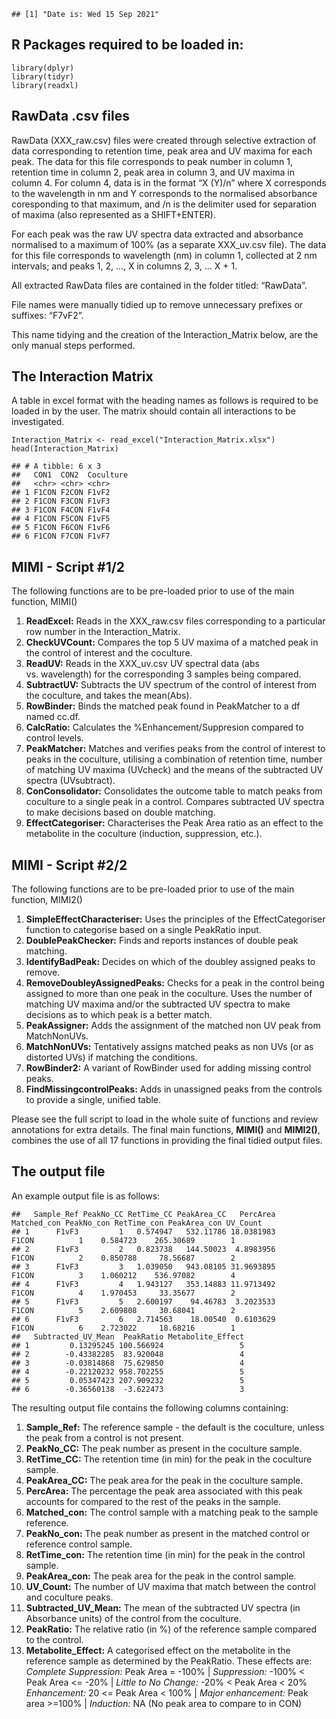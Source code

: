     ## [1] "Date is: Wed 15 Sep 2021"

## R Packages required to be loaded in:

    library(dplyr)
    library(tidyr)
    library(readxl)

## RawData .csv files

RawData (XXX\_raw.csv) files were created through selective extraction
of data corresponding to retention time, peak area and UV maxima for
each peak. The data for this file corresponds to peak number in column
1, retention time in column 2, peak area in column 3, and UV maxima in
column 4. For column 4, data is in the format “X (Y)/n” where X
corresponds to the wavelength in nm and Y corresponds to the normalised
absorbance coresponding to that maximum, and /n is the delimiter used
for separation of maxima (also represented as a SHIFT+ENTER).

For each peak was the raw UV spectra data extracted and absorbance
normalised to a maximum of 100% (as a separate XXX\_uv.csv file). The
data for this file corresponds to wavelength (nm) in column 1, collected
at 2 nm intervals; and peaks 1, 2, …, X in columns 2, 3, … X + 1.

All extracted RawData files are contained in the folder titled:
“RawData”.

File names were manually tidied up to remove unnecessary prefixes or
suffixes: “F7vF2”.

This name tidying and the creation of the Interaction\_Matrix below, are
the only manual steps performed.

## The Interaction Matrix

A table in excel format with the heading names as follows is required to
be loaded in by the user. The matrix should contain all interactions to
be investigated.

    Interaction_Matrix <- read_excel("Interaction_Matrix.xlsx")
    head(Interaction_Matrix)

    ## # A tibble: 6 x 3
    ##   CON1  CON2  Coculture
    ##   <chr> <chr> <chr>    
    ## 1 F1CON F2CON F1vF2    
    ## 2 F1CON F3CON F1vF3    
    ## 3 F1CON F4CON F1vF4    
    ## 4 F1CON F5CON F1vF5    
    ## 5 F1CON F6CON F1vF6    
    ## 6 F1CON F7CON F1vF7

## MIMI - Script \#1/2

The following functions are to be pre-loaded prior to use of the main
function, MIMI()

1.  **ReadExcel:** Reads in the XXX\_raw.csv files corresponding to a
    particular row number in the Interaction\_Matrix.
2.  **CheckUVCount:** Compares the top 5 UV maxima of a matched peak in
    the control of interest and the coculture.
3.  **ReadUV:** Reads in the XXX\_uv.csv UV spectral data (abs
    vs. wavelength) for the corresponding 3 samples being compared.
4.  **SubtractUV:** Subtracts the UV spectrum of the control of interest
    from the coculture, and takes the mean(Abs).
5.  **RowBinder:** Binds the matched peak found in PeakMatcher to a df
    named cc.df.
6.  **CalcRatio:** Calculates the %Enhancement/Suppresion compared to
    control levels.
7.  **PeakMatcher:** Matches and verifies peaks from the control of
    interest to peaks in the coculture, utilising a combination of
    retention time, number of matching UV maxima (UVcheck) and the means
    of the subtracted UV spectra (UVsubtract).
8.  **ConConsolidator:** Consolidates the outcome table to match peaks
    from coculture to a single peak in a control. Compares subtracted UV
    spectra to make decisions based on double matching.
9.  **EffectCategoriser:** Characterises the Peak Area ratio as an
    effect to the metabolite in the coculture (induction, suppression,
    etc.).

## MIMI - Script \#2/2

The following functions are to be pre-loaded prior to use of the main
function, MIMI2()

1.  **SimpleEffectCharacteriser:** Uses the principles of the
    EffectCategoriser function to categorise based on a single PeakRatio
    input.
2.  **DoublePeakChecker:** Finds and reports instances of double peak
    matching.
3.  **IdentifyBadPeak:** Decides on which of the doubley assigned peaks
    to remove.
4.  **RemoveDoubleyAssignedPeaks:** Checks for a peak in the control
    being assigned to more than one peak in the coculture. Uses the
    number of matching UV maxima and/or the subtracted UV spectra to
    make decisions as to which peak is a better match.
5.  **PeakAssigner:** Adds the assignment of the matched non UV peak
    from MatchNonUVs.
6.  **MatchNonUVs:** Tentatively assigns matched peaks as non UVs (or as
    distorted UVs) if matching the conditions.
7.  **RowBinder2:** A variant of RowBinder used for adding missing
    control peaks.
8.  **FindMissingcontrolPeaks:** Adds in unassigned peaks from the
    controls to provide a single, unified table.

Please see the full script to load in the whole suite of functions and
review annotations for extra details. The final main functions,
**MIMI()** and **MIMI2()**, combines the use of all 17 functions in
providing the final tidied output files.

## The output file

An example output file is as follows:

    ##   Sample_Ref PeakNo_CC RetTime_CC PeakArea_CC   PercArea Matched_con PeakNo_con RetTime_con PeakArea_con UV_Count
    ## 1      F1vF3         1   0.574947   532.11786 18.0381983       F1CON          1    0.584723    265.30689        1
    ## 2      F1vF3         2   0.823738   144.50023  4.8983956       F1CON          2    0.850788     78.56687        2
    ## 3      F1vF3         3   1.039050   943.08105 31.9693895       F1CON          3    1.060212    536.97082        4
    ## 4      F1vF3         4   1.943127   353.14883 11.9713492       F1CON          4    1.970453     33.35677        2
    ## 5      F1vF3         5   2.600197    94.46783  3.2023533       F1CON          5    2.609808     30.68041        2
    ## 6      F1vF3         6   2.714563    18.00540  0.6103629       F1CON          6    2.723022     18.68216        1
    ##   Subtracted_UV_Mean  PeakRatio Metabolite_Effect
    ## 1         0.13295245 100.566924                 5
    ## 2        -0.43382285  83.920048                 4
    ## 3        -0.03814868  75.629850                 4
    ## 4        -0.22120232 958.702255                 5
    ## 5         0.05347423 207.909232                 5
    ## 6        -0.36560138  -3.622473                 3

The resulting output file contains the following columns containing:

1.  **Sample\_Ref:** The reference sample - the default is the
    coculture, unless the peak from a control is not present.
2.  **PeakNo\_CC:** The peak number as present in the coculture sample.
3.  **RetTime\_CC:** The retention time (in min) for the peak in the
    coculture sample.
4.  **PeakArea\_CC:** The peak area for the peak in the coculture
    sample.
5.  **PercArea:** The percentage the peak area associated with this peak
    accounts for compared to the rest of the peaks in the sample.
6.  **Matched\_con:** The control sample with a matching peak to the
    sample reference.
7.  **PeakNo\_con:** The peak number as present in the matched control
    or reference control sample.
8.  **RetTime\_con:** The retention time (in min) for the peak in the
    control sample.
9.  **PeakArea\_con:** The peak area for the peak in the control sample.
10. **UV\_Count:** The number of UV maxima that match between the
    control and coculture peaks.
11. **Subtracted\_UV\_Mean:** The mean of the subtracted UV spectra (in
    Absorbance units) of the control from the coculture.
12. **PeakRatio:** The relative ratio (in %) of the reference sample
    compared to the control.
13. **Metabolite\_Effect:** A categorised effect on the metabolite in
    the reference sample as determined by the PeakRatio. These effects
    are: *Complete Suppression:* Peak Area = -100% | *Suppression:*
    -100% &lt; Peak Area &lt;= -20% | *Little to No Change:* -20% &lt;
    Peak Area &lt; 20% *Enhancement:* 20 &lt;= Peak Area &lt; 100% |
    *Major enhancement:* Peak area &gt;=100% | *Induction:* NA (No peak
    area to compare to in CON)
